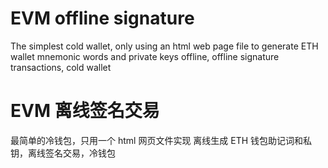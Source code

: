 # EVM offline signature
The simplest cold wallet, only using an html web page file to generate ETH wallet mnemonic words and private keys offline, offline signature transactions, cold wallet

# EVM 离线签名交易
最简单的冷钱包，只用一个 html 网页文件实现 离线生成 ETH 钱包助记词和私钥，离线签名交易，冷钱包

